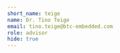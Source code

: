 ```yaml
---
short_name: teige
name: Dr. Tino Teige
email: tino.teige@btc-embedded.com
role: advisor
hide: true
---
```



